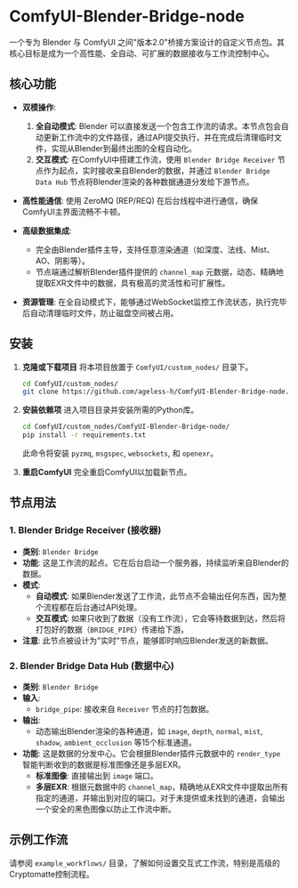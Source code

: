 # ComfyUI-Blender-Bridge-node

一个专为 Blender 与 ComfyUI 之间"版本2.0"桥接方案设计的自定义节点包。其核心目标是成为一个高性能、全自动、可扩展的数据接收与工作流控制中心。

## 核心功能

- **双模操作**:
    1.  **全自动模式**: Blender 可以直接发送一个包含工作流的请求。本节点包会自动更新工作流中的文件路径，通过API提交执行，并在完成后清理临时文件，实现从Blender到最终出图的全程自动化。
    2.  **交互模式**: 在ComfyUI中搭建工作流，使用 `Blender Bridge Receiver` 节点作为起点，实时接收来自Blender的数据，并通过 `Blender Bridge Data Hub` 节点将Blender渲染的各种数据通道分发给下游节点。

- **高性能通信**: 使用 ZeroMQ (REP/REQ) 在后台线程中进行通信，确保ComfyUI主界面流畅不卡顿。

- **高级数据集成**: 
    - 完全由Blender插件主导，支持任意渲染通道（如深度、法线、Mist、AO、阴影等）。
    - 节点端通过解析Blender插件提供的 `channel_map` 元数据，动态、精确地提取EXR文件中的数据，具有极高的灵活性和可扩展性。

- **资源管理**: 在全自动模式下，能够通过WebSocket监控工作流状态，执行完毕后自动清理临时文件，防止磁盘空间被占用。

## 安装

1.  **克隆或下载项目**
    将本项目放置于 `ComfyUI/custom_nodes/` 目录下。
    ```bash
    cd ComfyUI/custom_nodes/
    git clone https://github.com/ageless-h/ComfyUI-Blender-Bridge-node.git
    ```

2.  **安装依赖项**
    进入项目目录并安装所需的Python库。
    ```bash
    cd ComfyUI/custom_nodes/ComfyUI-Blender-Bridge-node/
    pip install -r requirements.txt
    ```
    此命令将安装 `pyzmq`, `msgspec`, `websockets`, 和 `openexr`。

3.  **重启ComfyUI**
    完全重启ComfyUI以加载新节点。

## 节点用法

### 1. Blender Bridge Receiver (接收器)
- **类别**: `Blender Bridge`
- **功能**: 这是工作流的起点。它在后台启动一个服务器，持续监听来自Blender的数据。
- **模式**:
    - **自动模式**: 如果Blender发送了工作流，此节点不会输出任何东西，因为整个流程都在后台通过API处理。
    - **交互模式**: 如果只收到了数据（没有工作流），它会等待数据到达，然后将打包好的数据（`BRIDGE_PIPE`）传递给下游。
- **注意**: 此节点被设计为"实时"节点，能够即时响应Blender发送的新数据。

### 2. Blender Bridge Data Hub (数据中心)
- **类别**: `Blender Bridge`
- **输入**:
    - `bridge_pipe`: 接收来自 `Receiver` 节点的打包数据。
- **输出**:
    - 动态输出Blender渲染的各种通道，如 `image`, `depth`, `normal`, `mist`, `shadow`, `ambient_occlusion` 等15个标准通道。
- **功能**: 这是数据的分发中心。它会根据Blender插件元数据中的 `render_type` 智能判断收到的数据是标准图像还是多层EXR。
    - **标准图像**: 直接输出到 `image` 端口。
    - **多层EXR**: 根据元数据中的 `channel_map`，精确地从EXR文件中提取出所有指定的通道，并输出到对应的端口。对于未提供或未找到的通道，会输出一个安全的黑色图像以防止工作流中断。

## 示例工作流
请参阅 `example_workflows/` 目录，了解如何设置交互式工作流，特别是高级的Cryptomatte控制流程。 